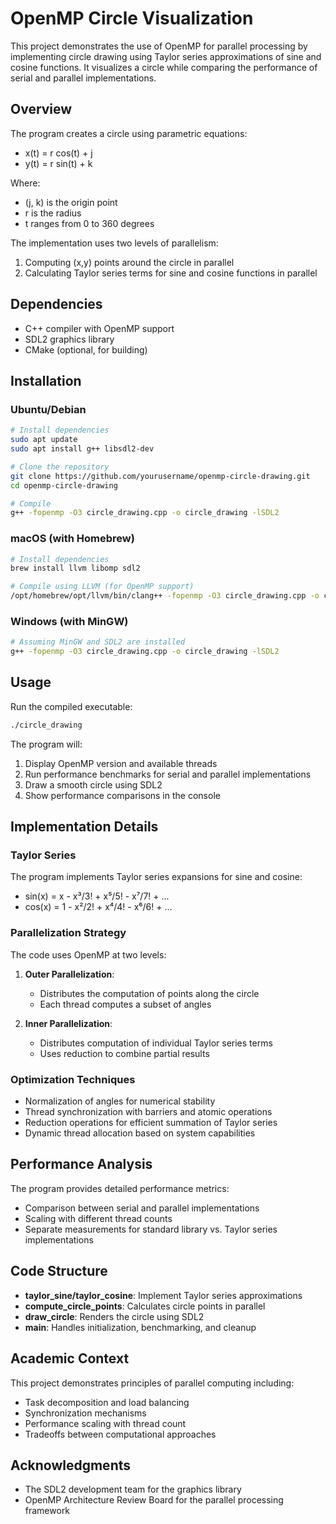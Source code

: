 # OpenMP Circle Visualization

This project demonstrates the use of OpenMP for parallel processing by implementing circle drawing using Taylor series approximations of sine and cosine functions. It visualizes a circle while comparing the performance of serial and parallel implementations.

## Overview

The program creates a circle using parametric equations:
- x(t) = r cos(t) + j
- y(t) = r sin(t) + k

Where:
- (j, k) is the origin point
- r is the radius
- t ranges from 0 to 360 degrees

The implementation uses two levels of parallelism:
1. Computing (x,y) points around the circle in parallel
2. Calculating Taylor series terms for sine and cosine functions in parallel

## Dependencies

- C++ compiler with OpenMP support
- SDL2 graphics library
- CMake (optional, for building)

## Installation

### Ubuntu/Debian
```bash
# Install dependencies
sudo apt update
sudo apt install g++ libsdl2-dev

# Clone the repository
git clone https://github.com/yourusername/openmp-circle-drawing.git
cd openmp-circle-drawing

# Compile
g++ -fopenmp -O3 circle_drawing.cpp -o circle_drawing -lSDL2
```

### macOS (with Homebrew)
```bash
# Install dependencies
brew install llvm libomp sdl2

# Compile using LLVM (for OpenMP support)
/opt/homebrew/opt/llvm/bin/clang++ -fopenmp -O3 circle_drawing.cpp -o circle_drawing -lSDL2
```

### Windows (with MinGW)
```bash
# Assuming MinGW and SDL2 are installed
g++ -fopenmp -O3 circle_drawing.cpp -o circle_drawing -lSDL2
```

## Usage

Run the compiled executable:
```bash
./circle_drawing
```

The program will:
1. Display OpenMP version and available threads
2. Run performance benchmarks for serial and parallel implementations
3. Draw a smooth circle using SDL2
4. Show performance comparisons in the console

## Implementation Details

### Taylor Series

The program implements Taylor series expansions for sine and cosine:

- sin(x) = x - x³/3! + x⁵/5! - x⁷/7! + ...
- cos(x) = 1 - x²/2! + x⁴/4! - x⁶/6! + ...

### Parallelization Strategy

The code uses OpenMP at two levels:

1. **Outer Parallelization**: 
   - Distributes the computation of points along the circle
   - Each thread computes a subset of angles

2. **Inner Parallelization**: 
   - Distributes computation of individual Taylor series terms
   - Uses reduction to combine partial results

### Optimization Techniques

- Normalization of angles for numerical stability
- Thread synchronization with barriers and atomic operations
- Reduction operations for efficient summation of Taylor series
- Dynamic thread allocation based on system capabilities

## Performance Analysis

The program provides detailed performance metrics:
- Comparison between serial and parallel implementations
- Scaling with different thread counts
- Separate measurements for standard library vs. Taylor series implementations

## Code Structure

- **taylor_sine/taylor_cosine**: Implement Taylor series approximations
- **compute_circle_points**: Calculates circle points in parallel
- **draw_circle**: Renders the circle using SDL2
- **main**: Handles initialization, benchmarking, and cleanup

## Academic Context

This project demonstrates principles of parallel computing including:
- Task decomposition and load balancing
- Synchronization mechanisms
- Performance scaling with thread count
- Tradeoffs between computational approaches


## Acknowledgments

- The SDL2 development team for the graphics library
- OpenMP Architecture Review Board for the parallel processing framework